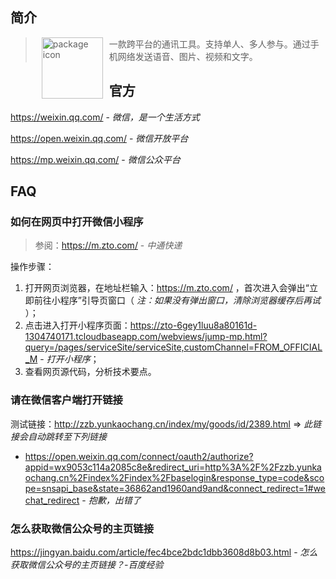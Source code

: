 ## 简介

> <img src="https://cdn.worldvectorlogo.com/logos/wechat-english.svg" alt="package icon" loading="lazy" decoding="async" align="left" width="98" hspace="10" vspace="0" /> 一款跨平台的通讯工具。支持单人、多人参与。通过手机网络发送语音、图片、视频和文字。

## 官方

https://weixin.qq.com/ - *微信，是一个生活方式*

https://open.weixin.qq.com/ - *微信开放平台*

https://mp.weixin.qq.com/ - *微信公众平台*

## FAQ

### 如何在网页中打开微信小程序

> 参阅：https://m.zto.com/ - *中通快递*

操作步骤：

1. 打开网页浏览器，在地址栏输入：https://m.zto.com/ ，首次进入会弹出“立即前往小程序”引导页窗口（ *注：如果没有弹出窗口，清除浏览器缓存后再试* ）；
2. 点击进入打开小程序页面：https://zto-6gey1luu8a80161d-1304740171.tcloudbaseapp.com/webviews/jump-mp.html?query=/pages/serviceSite/serviceSite,customChannel=FROM_OFFICIAL_M - *打开小程序*；
3. 查看网页源代码，分析技术要点。


### 请在微信客户端打开链接


测试链接：http://zzb.yunkaochang.cn/index/my/goods/id/2389.html ⇒ *此链接会自动跳转至下列链接*
- https://open.weixin.qq.com/connect/oauth2/authorize?appid=wx9053c114a2085c8e&redirect_uri=http%3A%2F%2Fzzb.yunkaochang.cn%2Findex%2Findex%2Fbaselogin&response_type=code&scope=snsapi_base&state=36862and1960and9and&connect_redirect=1#wechat_redirect - *抱歉，出错了*

### 怎么获取微信公众号的主页链接

https://jingyan.baidu.com/article/fec4bce2bdc1dbb3608d8b03.html - *怎么获取微信公众号的主页链接？-百度经验*

